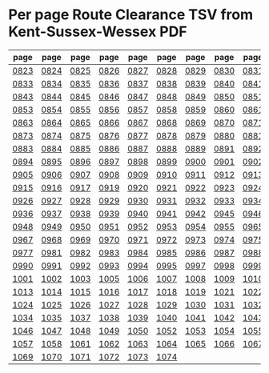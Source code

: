 # Per page Route Clearance TSV from Kent-Sussex-Wessex PDF

|page|page|page|page|page|page|page|page|page|page|
|----|----|----|----|----|----|----|----|----|----|
|[0823](Kent-Sussex-Wessex/tsv/pg_0823.tsv)|[0824](Kent-Sussex-Wessex/tsv/pg_0824.tsv)|[0825](Kent-Sussex-Wessex/tsv/pg_0825.tsv)|[0826](Kent-Sussex-Wessex/tsv/pg_0826.tsv)|[0827](Kent-Sussex-Wessex/tsv/pg_0827.tsv)|[0828](Kent-Sussex-Wessex/tsv/pg_0828.tsv)|[0829](Kent-Sussex-Wessex/tsv/pg_0829.tsv)|[0830](Kent-Sussex-Wessex/tsv/pg_0830.tsv)|[0831](Kent-Sussex-Wessex/tsv/pg_0831.tsv)|[0832](Kent-Sussex-Wessex/tsv/pg_0832.tsv)|
|[0833](Kent-Sussex-Wessex/tsv/pg_0833.tsv)|[0834](Kent-Sussex-Wessex/tsv/pg_0834.tsv)|[0835](Kent-Sussex-Wessex/tsv/pg_0835.tsv)|[0836](Kent-Sussex-Wessex/tsv/pg_0836.tsv)|[0837](Kent-Sussex-Wessex/tsv/pg_0837.tsv)|[0838](Kent-Sussex-Wessex/tsv/pg_0838.tsv)|[0839](Kent-Sussex-Wessex/tsv/pg_0839.tsv)|[0840](Kent-Sussex-Wessex/tsv/pg_0840.tsv)|[0841](Kent-Sussex-Wessex/tsv/pg_0841.tsv)|[0842](Kent-Sussex-Wessex/tsv/pg_0842.tsv)|
|[0843](Kent-Sussex-Wessex/tsv/pg_0843.tsv)|[0844](Kent-Sussex-Wessex/tsv/pg_0844.tsv)|[0845](Kent-Sussex-Wessex/tsv/pg_0845.tsv)|[0846](Kent-Sussex-Wessex/tsv/pg_0846.tsv)|[0847](Kent-Sussex-Wessex/tsv/pg_0847.tsv)|[0848](Kent-Sussex-Wessex/tsv/pg_0848.tsv)|[0849](Kent-Sussex-Wessex/tsv/pg_0849.tsv)|[0850](Kent-Sussex-Wessex/tsv/pg_0850.tsv)|[0851](Kent-Sussex-Wessex/tsv/pg_0851.tsv)|[0852](Kent-Sussex-Wessex/tsv/pg_0852.tsv)|
|[0853](Kent-Sussex-Wessex/tsv/pg_0853.tsv)|[0854](Kent-Sussex-Wessex/tsv/pg_0854.tsv)|[0855](Kent-Sussex-Wessex/tsv/pg_0855.tsv)|[0856](Kent-Sussex-Wessex/tsv/pg_0856.tsv)|[0857](Kent-Sussex-Wessex/tsv/pg_0857.tsv)|[0858](Kent-Sussex-Wessex/tsv/pg_0858.tsv)|[0859](Kent-Sussex-Wessex/tsv/pg_0859.tsv)|[0860](Kent-Sussex-Wessex/tsv/pg_0860.tsv)|[0861](Kent-Sussex-Wessex/tsv/pg_0861.tsv)|[0862](Kent-Sussex-Wessex/tsv/pg_0862.tsv)|
|[0863](Kent-Sussex-Wessex/tsv/pg_0863.tsv)|[0864](Kent-Sussex-Wessex/tsv/pg_0864.tsv)|[0865](Kent-Sussex-Wessex/tsv/pg_0865.tsv)|[0866](Kent-Sussex-Wessex/tsv/pg_0866.tsv)|[0867](Kent-Sussex-Wessex/tsv/pg_0867.tsv)|[0868](Kent-Sussex-Wessex/tsv/pg_0868.tsv)|[0869](Kent-Sussex-Wessex/tsv/pg_0869.tsv)|[0870](Kent-Sussex-Wessex/tsv/pg_0870.tsv)|[0871](Kent-Sussex-Wessex/tsv/pg_0871.tsv)|[0872](Kent-Sussex-Wessex/tsv/pg_0872.tsv)|
|[0873](Kent-Sussex-Wessex/tsv/pg_0873.tsv)|[0874](Kent-Sussex-Wessex/tsv/pg_0874.tsv)|[0875](Kent-Sussex-Wessex/tsv/pg_0875.tsv)|[0876](Kent-Sussex-Wessex/tsv/pg_0876.tsv)|[0877](Kent-Sussex-Wessex/tsv/pg_0877.tsv)|[0878](Kent-Sussex-Wessex/tsv/pg_0878.tsv)|[0879](Kent-Sussex-Wessex/tsv/pg_0879.tsv)|[0880](Kent-Sussex-Wessex/tsv/pg_0880.tsv)|[0881](Kent-Sussex-Wessex/tsv/pg_0881.tsv)|[0882](Kent-Sussex-Wessex/tsv/pg_0882.tsv)|
|[0883](Kent-Sussex-Wessex/tsv/pg_0883.tsv)|[0884](Kent-Sussex-Wessex/tsv/pg_0884.tsv)|[0885](Kent-Sussex-Wessex/tsv/pg_0885.tsv)|[0886](Kent-Sussex-Wessex/tsv/pg_0886.tsv)|[0887](Kent-Sussex-Wessex/tsv/pg_0887.tsv)|[0888](Kent-Sussex-Wessex/tsv/pg_0888.tsv)|[0889](Kent-Sussex-Wessex/tsv/pg_0889.tsv)|[0891](Kent-Sussex-Wessex/tsv/pg_0891.tsv)|[0892](Kent-Sussex-Wessex/tsv/pg_0892.tsv)|[0893](Kent-Sussex-Wessex/tsv/pg_0893.tsv)|
|[0894](Kent-Sussex-Wessex/tsv/pg_0894.tsv)|[0895](Kent-Sussex-Wessex/tsv/pg_0895.tsv)|[0896](Kent-Sussex-Wessex/tsv/pg_0896.tsv)|[0897](Kent-Sussex-Wessex/tsv/pg_0897.tsv)|[0898](Kent-Sussex-Wessex/tsv/pg_0898.tsv)|[0899](Kent-Sussex-Wessex/tsv/pg_0899.tsv)|[0900](Kent-Sussex-Wessex/tsv/pg_0900.tsv)|[0901](Kent-Sussex-Wessex/tsv/pg_0901.tsv)|[0902](Kent-Sussex-Wessex/tsv/pg_0902.tsv)|[0903](Kent-Sussex-Wessex/tsv/pg_0903.tsv)|
|[0905](Kent-Sussex-Wessex/tsv/pg_0905.tsv)|[0906](Kent-Sussex-Wessex/tsv/pg_0906.tsv)|[0907](Kent-Sussex-Wessex/tsv/pg_0907.tsv)|[0908](Kent-Sussex-Wessex/tsv/pg_0908.tsv)|[0909](Kent-Sussex-Wessex/tsv/pg_0909.tsv)|[0910](Kent-Sussex-Wessex/tsv/pg_0910.tsv)|[0911](Kent-Sussex-Wessex/tsv/pg_0911.tsv)|[0912](Kent-Sussex-Wessex/tsv/pg_0912.tsv)|[0913](Kent-Sussex-Wessex/tsv/pg_0913.tsv)|[0914](Kent-Sussex-Wessex/tsv/pg_0914.tsv)|
|[0915](Kent-Sussex-Wessex/tsv/pg_0915.tsv)|[0916](Kent-Sussex-Wessex/tsv/pg_0916.tsv)|[0917](Kent-Sussex-Wessex/tsv/pg_0917.tsv)|[0919](Kent-Sussex-Wessex/tsv/pg_0919.tsv)|[0920](Kent-Sussex-Wessex/tsv/pg_0920.tsv)|[0921](Kent-Sussex-Wessex/tsv/pg_0921.tsv)|[0922](Kent-Sussex-Wessex/tsv/pg_0922.tsv)|[0923](Kent-Sussex-Wessex/tsv/pg_0923.tsv)|[0924](Kent-Sussex-Wessex/tsv/pg_0924.tsv)|[0925](Kent-Sussex-Wessex/tsv/pg_0925.tsv)|
|[0926](Kent-Sussex-Wessex/tsv/pg_0926.tsv)|[0927](Kent-Sussex-Wessex/tsv/pg_0927.tsv)|[0928](Kent-Sussex-Wessex/tsv/pg_0928.tsv)|[0929](Kent-Sussex-Wessex/tsv/pg_0929.tsv)|[0930](Kent-Sussex-Wessex/tsv/pg_0930.tsv)|[0931](Kent-Sussex-Wessex/tsv/pg_0931.tsv)|[0932](Kent-Sussex-Wessex/tsv/pg_0932.tsv)|[0933](Kent-Sussex-Wessex/tsv/pg_0933.tsv)|[0934](Kent-Sussex-Wessex/tsv/pg_0934.tsv)|[0935](Kent-Sussex-Wessex/tsv/pg_0935.tsv)|
|[0936](Kent-Sussex-Wessex/tsv/pg_0936.tsv)|[0937](Kent-Sussex-Wessex/tsv/pg_0937.tsv)|[0938](Kent-Sussex-Wessex/tsv/pg_0938.tsv)|[0939](Kent-Sussex-Wessex/tsv/pg_0939.tsv)|[0940](Kent-Sussex-Wessex/tsv/pg_0940.tsv)|[0941](Kent-Sussex-Wessex/tsv/pg_0941.tsv)|[0942](Kent-Sussex-Wessex/tsv/pg_0942.tsv)|[0945](Kent-Sussex-Wessex/tsv/pg_0945.tsv)|[0946](Kent-Sussex-Wessex/tsv/pg_0946.tsv)|[0947](Kent-Sussex-Wessex/tsv/pg_0947.tsv)|
|[0948](Kent-Sussex-Wessex/tsv/pg_0948.tsv)|[0949](Kent-Sussex-Wessex/tsv/pg_0949.tsv)|[0950](Kent-Sussex-Wessex/tsv/pg_0950.tsv)|[0951](Kent-Sussex-Wessex/tsv/pg_0951.tsv)|[0952](Kent-Sussex-Wessex/tsv/pg_0952.tsv)|[0953](Kent-Sussex-Wessex/tsv/pg_0953.tsv)|[0954](Kent-Sussex-Wessex/tsv/pg_0954.tsv)|[0955](Kent-Sussex-Wessex/tsv/pg_0955.tsv)|[0965](Kent-Sussex-Wessex/tsv/pg_0965.tsv)|[0966](Kent-Sussex-Wessex/tsv/pg_0966.tsv)|
|[0967](Kent-Sussex-Wessex/tsv/pg_0967.tsv)|[0968](Kent-Sussex-Wessex/tsv/pg_0968.tsv)|[0969](Kent-Sussex-Wessex/tsv/pg_0969.tsv)|[0970](Kent-Sussex-Wessex/tsv/pg_0970.tsv)|[0971](Kent-Sussex-Wessex/tsv/pg_0971.tsv)|[0972](Kent-Sussex-Wessex/tsv/pg_0972.tsv)|[0973](Kent-Sussex-Wessex/tsv/pg_0973.tsv)|[0974](Kent-Sussex-Wessex/tsv/pg_0974.tsv)|[0975](Kent-Sussex-Wessex/tsv/pg_0975.tsv)|[0976](Kent-Sussex-Wessex/tsv/pg_0976.tsv)|
|[0977](Kent-Sussex-Wessex/tsv/pg_0977.tsv)|[0981](Kent-Sussex-Wessex/tsv/pg_0981.tsv)|[0982](Kent-Sussex-Wessex/tsv/pg_0982.tsv)|[0983](Kent-Sussex-Wessex/tsv/pg_0983.tsv)|[0984](Kent-Sussex-Wessex/tsv/pg_0984.tsv)|[0985](Kent-Sussex-Wessex/tsv/pg_0985.tsv)|[0986](Kent-Sussex-Wessex/tsv/pg_0986.tsv)|[0987](Kent-Sussex-Wessex/tsv/pg_0987.tsv)|[0988](Kent-Sussex-Wessex/tsv/pg_0988.tsv)|[0989](Kent-Sussex-Wessex/tsv/pg_0989.tsv)|
|[0990](Kent-Sussex-Wessex/tsv/pg_0990.tsv)|[0991](Kent-Sussex-Wessex/tsv/pg_0991.tsv)|[0992](Kent-Sussex-Wessex/tsv/pg_0992.tsv)|[0993](Kent-Sussex-Wessex/tsv/pg_0993.tsv)|[0994](Kent-Sussex-Wessex/tsv/pg_0994.tsv)|[0995](Kent-Sussex-Wessex/tsv/pg_0995.tsv)|[0997](Kent-Sussex-Wessex/tsv/pg_0997.tsv)|[0998](Kent-Sussex-Wessex/tsv/pg_0998.tsv)|[0999](Kent-Sussex-Wessex/tsv/pg_0999.tsv)|[1000](Kent-Sussex-Wessex/tsv/pg_1000.tsv)|
|[1001](Kent-Sussex-Wessex/tsv/pg_1001.tsv)|[1002](Kent-Sussex-Wessex/tsv/pg_1002.tsv)|[1003](Kent-Sussex-Wessex/tsv/pg_1003.tsv)|[1005](Kent-Sussex-Wessex/tsv/pg_1005.tsv)|[1006](Kent-Sussex-Wessex/tsv/pg_1006.tsv)|[1007](Kent-Sussex-Wessex/tsv/pg_1007.tsv)|[1008](Kent-Sussex-Wessex/tsv/pg_1008.tsv)|[1009](Kent-Sussex-Wessex/tsv/pg_1009.tsv)|[1010](Kent-Sussex-Wessex/tsv/pg_1010.tsv)|[1011](Kent-Sussex-Wessex/tsv/pg_1011.tsv)|
|[1013](Kent-Sussex-Wessex/tsv/pg_1013.tsv)|[1014](Kent-Sussex-Wessex/tsv/pg_1014.tsv)|[1015](Kent-Sussex-Wessex/tsv/pg_1015.tsv)|[1016](Kent-Sussex-Wessex/tsv/pg_1016.tsv)|[1017](Kent-Sussex-Wessex/tsv/pg_1017.tsv)|[1018](Kent-Sussex-Wessex/tsv/pg_1018.tsv)|[1019](Kent-Sussex-Wessex/tsv/pg_1019.tsv)|[1021](Kent-Sussex-Wessex/tsv/pg_1021.tsv)|[1022](Kent-Sussex-Wessex/tsv/pg_1022.tsv)|[1023](Kent-Sussex-Wessex/tsv/pg_1023.tsv)|
|[1024](Kent-Sussex-Wessex/tsv/pg_1024.tsv)|[1025](Kent-Sussex-Wessex/tsv/pg_1025.tsv)|[1026](Kent-Sussex-Wessex/tsv/pg_1026.tsv)|[1027](Kent-Sussex-Wessex/tsv/pg_1027.tsv)|[1028](Kent-Sussex-Wessex/tsv/pg_1028.tsv)|[1029](Kent-Sussex-Wessex/tsv/pg_1029.tsv)|[1030](Kent-Sussex-Wessex/tsv/pg_1030.tsv)|[1031](Kent-Sussex-Wessex/tsv/pg_1031.tsv)|[1032](Kent-Sussex-Wessex/tsv/pg_1032.tsv)|[1033](Kent-Sussex-Wessex/tsv/pg_1033.tsv)|
|[1034](Kent-Sussex-Wessex/tsv/pg_1034.tsv)|[1035](Kent-Sussex-Wessex/tsv/pg_1035.tsv)|[1037](Kent-Sussex-Wessex/tsv/pg_1037.tsv)|[1038](Kent-Sussex-Wessex/tsv/pg_1038.tsv)|[1039](Kent-Sussex-Wessex/tsv/pg_1039.tsv)|[1040](Kent-Sussex-Wessex/tsv/pg_1040.tsv)|[1041](Kent-Sussex-Wessex/tsv/pg_1041.tsv)|[1042](Kent-Sussex-Wessex/tsv/pg_1042.tsv)|[1043](Kent-Sussex-Wessex/tsv/pg_1043.tsv)|[1045](Kent-Sussex-Wessex/tsv/pg_1045.tsv)|
|[1046](Kent-Sussex-Wessex/tsv/pg_1046.tsv)|[1047](Kent-Sussex-Wessex/tsv/pg_1047.tsv)|[1048](Kent-Sussex-Wessex/tsv/pg_1048.tsv)|[1049](Kent-Sussex-Wessex/tsv/pg_1049.tsv)|[1050](Kent-Sussex-Wessex/tsv/pg_1050.tsv)|[1052](Kent-Sussex-Wessex/tsv/pg_1052.tsv)|[1053](Kent-Sussex-Wessex/tsv/pg_1053.tsv)|[1054](Kent-Sussex-Wessex/tsv/pg_1054.tsv)|[1055](Kent-Sussex-Wessex/tsv/pg_1055.tsv)|[1056](Kent-Sussex-Wessex/tsv/pg_1056.tsv)|
|[1057](Kent-Sussex-Wessex/tsv/pg_1057.tsv)|[1058](Kent-Sussex-Wessex/tsv/pg_1058.tsv)|[1061](Kent-Sussex-Wessex/tsv/pg_1061.tsv)|[1062](Kent-Sussex-Wessex/tsv/pg_1062.tsv)|[1063](Kent-Sussex-Wessex/tsv/pg_1063.tsv)|[1064](Kent-Sussex-Wessex/tsv/pg_1064.tsv)|[1065](Kent-Sussex-Wessex/tsv/pg_1065.tsv)|[1066](Kent-Sussex-Wessex/tsv/pg_1066.tsv)|[1067](Kent-Sussex-Wessex/tsv/pg_1067.tsv)|[1068](Kent-Sussex-Wessex/tsv/pg_1068.tsv)|
|[1069](Kent-Sussex-Wessex/tsv/pg_1069.tsv)|[1070](Kent-Sussex-Wessex/tsv/pg_1070.tsv)|[1071](Kent-Sussex-Wessex/tsv/pg_1071.tsv)|[1072](Kent-Sussex-Wessex/tsv/pg_1072.tsv)|[1073](Kent-Sussex-Wessex/tsv/pg_1073.tsv)|[1074](Kent-Sussex-Wessex/tsv/pg_1074.tsv)|||||

